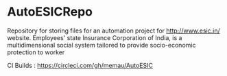 # AutoESICRepo
Repository for storing files for an automation project for http://www.esic.in/ website.
Employees' state Insurance Corporation of India, is a multidimensional social system tailored to provide socio-economic protection to worker


CI Builds  : https://circleci.com/gh/memau/AutoESIC
